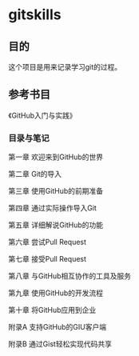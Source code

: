 # gitskills

## 目的

这个项目是用来记录学习git的过程。

## 参考书目

《GitHub入门与实践》

### 目录与笔记

第一章 欢迎来到GitHub的世界

第二章 Git的导入

第三章 使用GitHub的前期准备

第四章 通过实际操作导入Git

第五章 详细解说GitHub的功能

第六章 尝试Pull Request

第七章 接受Pull Request

第八章 与GitHub相互协作的工具及服务

第九章 使用GitHub的开发流程

第十章 将GitHub应用到企业

附录A 支持GitHub的GIU客户端

附录B 通过Gist轻松实现代码共享 
